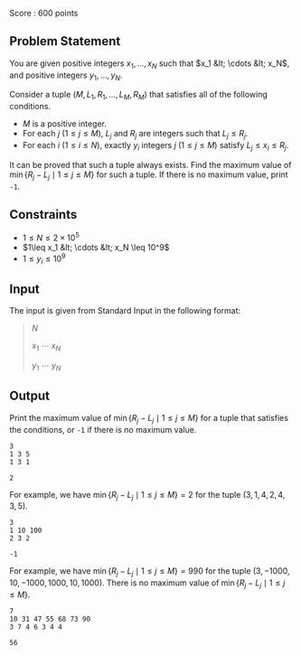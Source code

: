 Score : $600$ points

## Problem Statement

You are given positive integers $x_1, \ldots, x_N$ such that $x_1 &lt; \cdots &lt; x_N$, and positive integers $y_1, \ldots, y_N$.

Consider a tuple $(M, L_1, R_1, \ldots, L_M, R_M)$ that satisfies all of the following conditions.

- $M$ is a positive integer.
- For each $j \ (1\leq j\leq M)$, $L_j$ and $R_j$ are integers such that $L_j\leq R_j$.
- For each $i \ (1\leq i\leq N)$, exactly $y_i$ integers $j \ (1\leq j\leq M)$ satisfy $L_j\leq x_i\leq R_j$.

It can be proved that such a tuple always exists. Find the maximum value of $\min \lbrace R_j-L_j\mid 1\leq j\leq M\rbrace$ for such a tuple. If there is no maximum value, print `-1`.

## Constraints

- $1\leq N\leq 2\times 10^5$
- $1\leq x_1 &lt; \cdots &lt; x_N \leq 10^9$
- $1\leq y_i \leq 10^9$

## Input

The input is given from Standard Input in the following format:

> $N$
> 
> $x_1$ $\cdots$ $x_N$
> 
> $y_1$ $\cdots$ $y_N$

## Output

Print the maximum value of $\min \lbrace R_j-L_j\mid 1\leq j\leq M\rbrace$ for a tuple that satisfies the conditions, or `-1` if there is no maximum value.

```input1
3
1 3 5
1 3 1
```

```output1
2
```

For example, we have $\min \lbrace R_j-L_j\mid 1\leq j\leq M\rbrace = 2$ for the tuple $(3, 1, 4, 2, 4, 3, 5)$.

```input2
3
1 10 100
2 3 2
```

```output2
-1
```

For example, we have $\min \lbrace R_j-L_j\mid 1\leq j\leq M\rbrace = 990$ for the tuple $(3, -1000, 10, -1000, 1000, 10, 1000)$. There is no maximum value of $\min \lbrace R_j-L_j\mid 1\leq j\leq M\rbrace$.

```input3
7
10 31 47 55 68 73 90
3 7 4 6 3 4 4
```

```output3
56
```